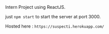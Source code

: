 Intern Project using ReactJS.

just `npm start` to start the server at port 3000.

Hosted here : `https://suspecti.herokuapp.com/`
